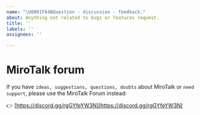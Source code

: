 ```yaml
---
name: "\U0001F64BQuestion - discussion - feedback."
about: Anything not related to bugs or features request.
title: ''
labels: ''
assignees: ''

---
```


# MiroTalk forum

If you have `ideas, suggestions, questions, doubts` about MiroTalk or `need support`, please use the MiroTalk Forum instead:

👉 [https://discord.gg/rgGYfeYW3N](https://discord.gg/rgGYfeYW3N)

